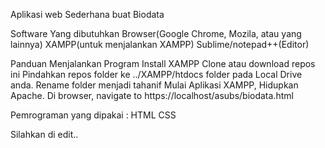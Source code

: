 

Aplikasi web Sederhana buat Biodata

Software Yang dibutuhkan Browser(Google Chrome, Mozila, atau yang lainnya) XAMPP(untuk menjalankan XAMPP) Sublime/notepad++(Editor)

Panduan Menjalankan Program Install XAMPP Clone atau download repos ini Pindahkan repos folder ke ../XAMPP/htdocs folder pada Local Drive anda. Rename folder menjadi tahanif Mulai Aplikasi XAMPP, Hidupkan Apache. Di browser, navigate to https://localhost/asubs/biodata.html

Pemrograman yang dipakai : HTML CSS

Silahkan di edit..
